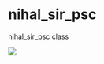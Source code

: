 # nihal_sir_psc
nihal_sir_psc class
<!-- ![image](https://user-images.githubusercontent.com/77965216/160188320-78b99e7f-9158-403d-9acd-184ec9a47b03.png) -->
<img src="https://user-images.githubusercontent.com/77965216/160188320-78b99e7f-9158-403d-9acd-184ec9a47b03.png"/>

